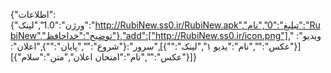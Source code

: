 {"اطلاعات":{"ورژن":"1.0","لینک":"http://RubiNew.ss0.ir/RubiNew.apk","تبلیغ":"0","نام":"RubiNew","توضیح":"خداحافظ"},"add":["http://RubiNew.ss0.ir/icon.png"]," ویدیو":[{"عکس":"","نام":"یدیو ۱","لینک":""}],"سرور":{"شروع":"","پایان":""},"اعلان":[{"عکس":"","نام":"امتحان اعلان","متن":"سلام"}]}